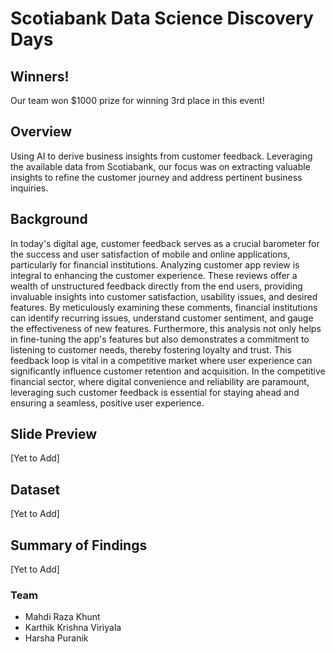 # Scotiabank Data Science Discovery Days

## Winners!

Our team won $1000 prize for winning 3rd place in this event!

## Overview

Using AI to derive business insights from customer feedback. Leveraging the available data from Scotiabank, our focus was on extracting valuable insights to refine the customer journey and address pertinent business inquiries.

## Background

In today's digital age, customer feedback serves as a crucial barometer for the success and user satisfaction of mobile and online applications, particularly for financial institutions. Analyzing customer app review is integral to enhancing the customer experience. These reviews offer a wealth of unstructured feedback directly from the end users, providing invaluable insights into customer satisfaction, usability issues, and desired features. By meticulously examining these comments, financial institutions can identify recurring issues, understand customer sentiment, and gauge the effectiveness of new features. Furthermore, this analysis not only helps in fine-tuning the app's features but also demonstrates a commitment to listening to customer needs, thereby fostering loyalty and trust. This feedback loop is vital in a competitive market where user experience can significantly influence customer retention and acquisition. In the competitive financial sector, where digital convenience and reliability are paramount, leveraging such customer feedback is essential for staying ahead and ensuring a seamless, positive user experience.

## Slide Preview

[Yet to Add]

## Dataset

[Yet to Add]

## Summary of Findings

[Yet to Add]

### Team

- Mahdi Raza Khunt
- Karthik Krishna Viriyala
- Harsha Puranik
